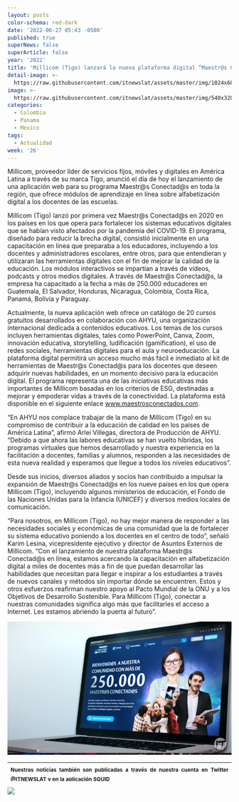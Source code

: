 ```yaml
---
layout: posts
color-schema: red-dark
date: '2022-06-27 05:43 -0500'
published: true
superNews: false
superArticle: false
year: '2022'
title: 'Millicom (Tigo) lanzará la nueva plataforma digital “Maestr@s Conectad@s” '
detail-image: >-
  https://raw.githubusercontent.com/itnewslat/assets/master/img/1024x680/Maestras-Conectadas-g.jpg
image: >-
  https://raw.githubusercontent.com/itnewslat/assets/master/img/540x320/Maestras-Conectadas-p.jpg
categories:
  - Colombia
  - Panama
  - Mexico
tags:
  - Actualidad
week: '26'
---
```

Millicom, proveedor líder de servicios fijos, móviles y digitales en América Latina a través de su marca Tigo, anunció el día de hoy el lanzamiento de una aplicación web para su programa Maestr@s Conectad@s en toda la región, que ofrece módulos de aprendizaje en línea sobre alfabetización digital a los docentes de las escuelas.

Millicom (Tigo) lanzó por primera vez Maestr@s Conectad@s en 2020 en los países en los que opera para fortalecer los sistemas educativos digitales que se habían visto afectados por la pandemia del COVID-19. El programa, diseñado para reducir la brecha digital, consistió inicialmente en una capacitación en línea que preparaba a los educadores, incluyendo a los docentes y administradores escolares, entre otros, para que entendieran y utilizaran las herramientas digitales con el fin de mejorar la calidad de la educación. Los módulos interactivos se impartían a través de vídeos, podcasts y otros medios digitales. A través de Maestr@s Conectad@s, la empresa ha capacitado a la fecha a más de 250.000 educadores en Guatemala, El Salvador, Honduras, Nicaragua, Colombia, Costa Rica, Panamá, Bolivia y Paraguay.

Actualmente, la nueva aplicación web ofrece un catálogo de 20 cursos gratuitos desarrollados en colaboración con AHYU, una organización internacional dedicada a contenidos educativos. Los temas de los cursos incluyen herramientas digitales, tales como PowerPoint, Canva, Zoom, innovación educativa, storytelling, ludificación (gamification), el uso de redes sociales, herramientas digitales para el aula y neuroeducación. La plataforma digital permitirá un acceso mucho más fácil e inmediato al kit de herramientas de Maestr@s Conectad@s para los docentes que deseen adquirir nuevas habilidades, en un momento decisivo para la educación digital. El programa representa una de las iniciativas educativas más importantes de Millicom basadas en los criterios de ESG, destinadas a mejorar y empoderar vidas a través de la conectividad. La plataforma está disponible en el siguiente enlace www.maestrosconectados.com.

“En AHYU nos complace trabajar de la mano de Millicom (Tigo) en su compromiso de contribuir a la educación de calidad en los países de América Latina”, afirmó Arlei Villegas, directora de Producción de AHYU. “Debido a que ahora las labores educativas se han vuelto híbridas, los programas virtuales que hemos desarrollado y nuestra experiencia en la facilitación a docentes, familias y alumnos, responden a las necesidades de esta nueva realidad y esperamos que llegue a todos los niveles educativos”.

Desde sus inicios, diversos aliados y socios han contribuido a impulsar la expansión de Maestr@s Conectad@s en los nueve países en los que opera Millicom (Tigo), incluyendo algunos ministerios de educación, el Fondo de las Naciones Unidas para la Infancia (UNICEF) y diversos medios locales de comunicación.

“Para nosotros, en Millicom (Tigo), no hay mejor manera de responder a las necesidades sociales y económicas de una comunidad que la de fortalecer su sistema educativo poniendo a los docentes en el centro de todo”, señaló Karim Lesina, vicepresidente ejecutivo y director de Asuntos Externos de Millicom. “Con el lanzamiento de nuestra plataforma Maestr@s Conectad@s en línea, estamos acercando la capacitación en alfabetización digital a miles de docentes más a fin de que puedan desarrollar las habilidades que necesitan para llegar e inspirar a los estudiantes a través de nuevos canales y métodos sin importar dónde se encuentren. Estos y otros esfuerzos reafirman nuestro apoyo al Pacto Mundial de la ONU y a los Objetivos de Desarrollo Sostenible. Para Millicom (Tigo), conectar a nuestras comunidades significa algo más que facilitarles el acceso a Internet. Les estamos abriendo la puerta al futuro”.

![](https://raw.githubusercontent.com/itnewslat/assets/master/img/540x320/Maestras-Conectadas-p.jpg)

<table style="height: 42px;" width="569">
<tbody>
<tr>
<td style="text-align: justify;"><sub><strong>Nuestras noticias también son publicadas a través de nuestra cuenta en Twitter <a href="https://twitter.com/itnewslat?lang=es">@ITNEWSLAT</a> y en la aplicación <a href="https://squidapp.co/en/">SQUID</a></strong></sub></td>
</tr>
</tbody>
</table>

<img src="https://tracker.metricool.com/c3po.jpg?hash=56f88a41e39ab42c063cc51676587a04"/>